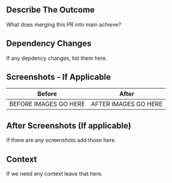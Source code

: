 ## Describe The Outcome
What does merging this PR into main achieve?

## Dependency Changes
If any depdency changes, list them here.

## Screenshots - If Applicable
|Before|After|
|:-:|:-:|
| BEFORE IMAGES GO HERE| AFTER IMAGES GO HERE|


## After Screenshots (If applicable)
If there are any screenshots add those here.

## Context
If we need any context leave that here. 
